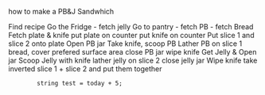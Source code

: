 how to make a PB&J Sandwhich

Find recipe
Go the Fridge
    - fetch jelly
Go to pantry
    - fetch PB
    - fetch Bread
Fetch plate & knife
put plate on counter
put knife on counter
Put slice 1 and slice 2 onto plate
Open PB jar
Take knife, scoop PB
Lather PB on slice 1 bread, cover prefered surface area
close PB jar
wipe knife
Get Jelly & Open jar
Scoop Jelly with knife
lather jelly on slice 2 
close jelly jar
Wipe knife
take inverted slice 1  + slice 2 and put them together








            string test = today + 5;
